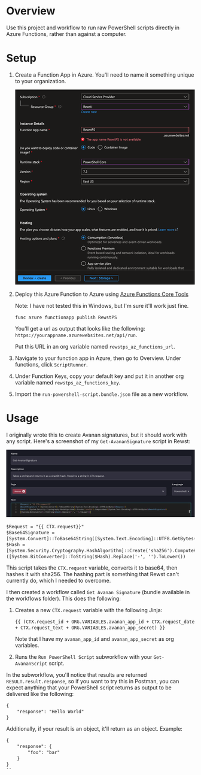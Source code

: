 # Overview

Use this project and workflow to run raw PowerShell scripts directly in Azure Functions, rather than against a computer.

# Setup

1. Create a Function App in Azure. You'll need to name it something unique to your organization.

    ![Step 1](./docs/step-1.png)

1. Deploy this Azure Function to Azure using [Azure Functions Core Tools](https://learn.microsoft.com/en-us/azure/azure-functions/functions-run-local?tabs=macos%2Cisolated-process%2Cnode-v4%2Cpython-v2%2Chttp-trigger%2Ccontainer-apps&pivots=programming-language-powershell#publish)

    Note: I have not tested this in Windows, but I'm sure it'll work just fine.

    ```
    func azure functionapp publish RewstPS
    ```

    You'll get a url as output that looks like the following:
    `https://yourappname.azurewebsites.net/api/run`. 

    Put this URL in an org variable named `rewstps_az_functions_url`.

1. Navigate to your function app in Azure, then go to Overview. Under functions, click `ScriptRunner`.
1. Under Function Keys, copy your default key and put it in another org variable named `rewstps_az_functions_key`.
1. Import the `run-powershell-script.bundle.json` file as a new workflow.

# Usage

I originally wrote this to create Avanan signatures, but it should work with any script. Here's a screenshot of my `Get-AvananSignature` script in Rewst:

![Get-AvananSignature](./docs/avanan-example-1.png)

```
$Request = "{{ CTX.request}}"
$Base64Signature = [System.Convert]::ToBase64String([System.Text.Encoding]::UTF8.GetBytes($Request))
$Hash = [System.Security.Cryptography.HashAlgorithm]::Create('sha256').ComputeHash([System.Text.Encoding]::UTF8.GetBytes($Base64Signature))
([System.BitConverter]::ToString($Hash).Replace('-', '').ToLower())
```

This script takes the `CTX.request` variable, converts it to base64, then hashes it with sha256. The hashing part is something that Rewst can't currently do, which I needed to overcome.

I then created a workflow called `Get Avanan Signature` (bundle available in the workflows folder). This does the following:

1. Creates a new `CTX.request` variable with the following Jinja:

    ```
    {{ (CTX.request_id + ORG.VARIABLES.avanan_app_id + CTX.request_date + CTX.request_text + ORG.VARIABLES.avanan_app_secret) }}
    ```

    Note that I have my `avanan_app_id` and `avanan_app_secret` as org variables.

2. Runs the `Run PowerShell Script` subworkflow with your `Get-AvananScript` script.

In the subworkflow, you'll notice that results are returned `RESULT.result.response`, so if you want to try this in Postman, you can expect anything that your PowerShell script returns as output to be delivered like the following:

```
{
    "response": "Hello World"
}
```

Additionally, if your result is an object, it'll return as an object. Example:

```
{
    "response": {
        "foo": "bar"
    }
}
``